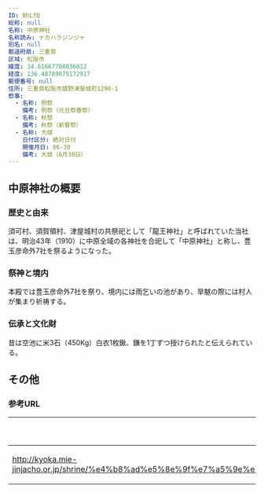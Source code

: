 ```yaml
---
ID: BhLfQ
総称: null
名称: 中原神社
名称読み: ナカハラジンジャ
別名: null
都道府県: 三重県
区域: 松阪市
緯度: 34.61667708036012
経度: 136.48789075172917
郵便番号: null
住所: 三重県松阪市嬉野津屋城町1290-1
祭事:
  - 名称: 例祭
    備考: 例祭（元旦祭春祭）
  - 名称: 秋祭
    備考: 秋祭（新嘗祭）
  - 名称: 大祓
    日付区分: 絶対日付
    開催月日: 06-30
    備考: 大祓（6月30日）
---
```


## 中原神社の概要

### 歴史と由来

須可村、須賀領村、津屋城村の共祭祀として「龍王神社」と呼ばれていた当社は、明治43年（1910）に中原全域の各神社を合祀して「中原神社」と称し、豊玉彦命外7社を祭るようになった。

### 祭神と境内

本殿では豊玉彦命外7社を祭り、境内には雨乞いの池があり、旱魃の際には村人が集まり祈祷する。

### 伝承と文化財

昔は空池に米3石（450Kg）白衣1枚鍬、鎌を1丁ずつ授けられたと伝えられている。

## その他

### 参考URL

| URL                                                                                                                                                  | 説明   |
| ---------------------------------------------------------------------------------------------------------------------------------------------------- | ------ |
| http://kyoka.mie-jinjacho.or.jp/shrine/%e4%b8%ad%e5%8e%9f%e7%a5%9e%e7%a4%be%ef%bc%88%e5%ac%89%e9%87%8e%e6%b4%a5%e5%b1%8b%e5%9f%8e%e7%94%ba%ef%bc%89/ | 神社庁 |
